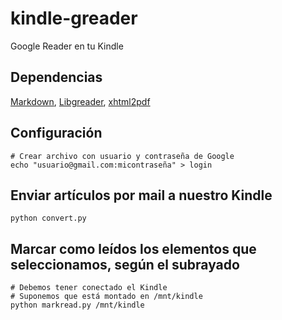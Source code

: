 # kindle-greader
Google Reader en tu Kindle

## Dependencias
[Markdown](http://pypi.python.org/pypi/Markdown), [Libgreader](https://github.com/askedrelic/libgreader), [xhtml2pdf](https://github.com/askedrelic/libgreader)

## Configuración
```
# Crear archivo con usuario y contraseña de Google
echo "usuario@gmail.com:micontraseña" > login
```

## Enviar artículos por mail a nuestro Kindle
```
python convert.py
```

## Marcar como leídos los elementos que seleccionamos, según el subrayado
```
# Debemos tener conectado el Kindle
# Suponemos que está montado en /mnt/kindle
python markread.py /mnt/kindle
```
